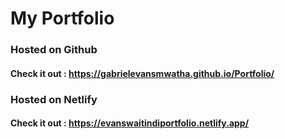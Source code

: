 # My Portfolio

### Hosted on Github
#### Check it out : https://gabrielevansmwatha.github.io/Portfolio/

### Hosted on Netlify
#### Check it out : https://evanswaitindiportfolio.netlify.app/
